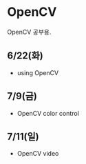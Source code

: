 # OpenCV
OpenCV 공부용.


## 6/22(화)
 - using OpenCV
## 7/9(금)
 - OpenCV color control
## 7/11(일)
 - OpenCV video